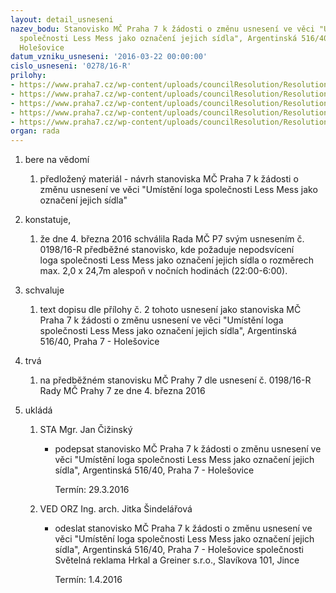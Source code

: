 ```yaml
---
layout: detail_usneseni
nazev_bodu: Stanovisko MČ Praha 7 k žádosti o změnu usnesení ve věci "Umístění loga
  společnosti Less Mess jako označení jejich sídla", Argentinská 516/40, Praha 7 -
  Holešovice
datum_vzniku_usneseni: '2016-03-22 00:00:00'
cislo_usneseni: '0278/16-R'
prilohy:
- https://www.praha7.cz/wp-content/uploads/councilResolution/Resolutions/28510/export/p1_duvod~35653.doc
- https://www.praha7.cz/wp-content/uploads/councilResolution/Resolutions/28510/export/p2_dopis~35652.doc
- https://www.praha7.cz/wp-content/uploads/councilResolution/Resolutions/28510/export/p3_zadost~35651.pdf
- https://www.praha7.cz/wp-content/uploads/councilResolution/Resolutions/28510/export/p4_usnRMC_019816R~35650.pdf
- https://www.praha7.cz/wp-content/uploads/councilResolution/Resolutions/28510/export/export~299800.pdf
organ: rada
---
```

<ol id="urzList" class="urzList_view"><li id="" class="urzClass1"><span name="1">bere na vědomí</span><ol class="urzOlClass"><li style="text-align: left;" id="" class="urzClass2"><span><p>předložený materiál - návrh stanoviska MČ Praha 7 k žádosti o změnu usnesení ve věci "Umístění loga společnosti Less Mess jako označení jejich sídla"</p></span></li></ol></li><li id="" class="urzClass1"><span name="50">konstatuje,</span><ol id="" class="urzOlClass"><li style="text-align: left;" id="" class="urzClass2"><span><p>že dne 4. března 2016 schválila Rada MČ P7 svým usnesením č. 0198/16-R předběžné stanovisko, kde požaduje nepodsvícení loga&nbsp;společnosti Less Mess jako označení jejich sídla o rozměrech max. 2,0 x 24,7m alespoň v nočních hodinách (22:00-6:00).<br></p></span></li></ol></li><li id="" class="urzClass1"><span name="24">schvaluje</span><ol class="urzOlClass"><li style="text-align: left;" id="" class="urzClass2"><span><p>text dopisu dle přílohy č. 2 tohoto usnesení jako stanoviska MČ Praha 7 k žádosti o změnu usnesení ve věci "Umístění loga společnosti Less Mess jako označení jejich sídla", Argentinská 516/40, Praha 7 - Holešovice</p></span></li></ol></li><li id="" class="urzClass1"><span name="30">trvá</span><ol class="urzOlClass"><li style="text-align: left;" id="" class="urzClass2"><span><p>na předběžném stanovisku MČ Prahy 7 dle usnesení č. 0198/16-R Rady MČ Prahy 7 ze dne 4. března 2016<br></p></span></li></ol></li><li class="urzClass1" id="urzUkoly"><span name="1">ukládá</span><ol class="urzOlClass"><li class="urzClass2"><span><p>STA Mgr. Jan Čižinský</p></span><ul class="urzUlClass"><li class="urzClass3"><span><p>podepsat stanovisko MČ Praha 7 k žádosti o změnu usnesení ve věci "Umístění loga společnosti Less Mess jako označení jejich sídla", Argentinská 516/40, Praha 7 - Holešovice</p></span><span class="urzUkolTermin">  Termín:&nbsp;29.3.2016</span></li></ul></li><li class="urzClass2"><span><p>VED ORZ Ing. arch. Jitka Šindelářová</p></span><ul class="urzUlClass"><li class="urzClass3"><span><p>odeslat stanovisko MČ Praha 7 k žádosti o změnu usnesení ve věci "Umístění loga společnosti Less Mess jako označení jejich sídla", Argentinská 516/40, Praha 7 - Holešovice společnosti Světelná reklama Hrkal a Greiner s.r.o., Slavíkova 101, Jince</p></span><span class="urzUkolTermin">  Termín:&nbsp;1.4.2016</span></li></ul></li></ol></li></ol>